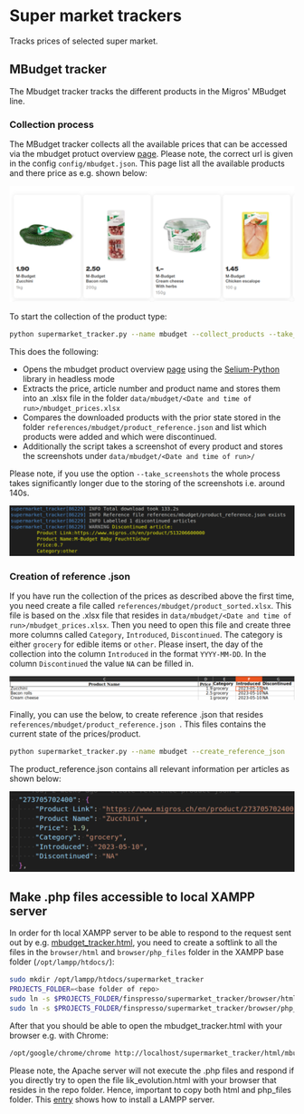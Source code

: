 # Super market trackers

Tracks prices of selected super market.

## MBudget tracker

The Mbudget tracker tracks the different products in the Migros' MBudget line.

### Collection process

The MBudget tracker collects all the available prices that can be accessed via the mbudget protuct overview [page](https://www.migros.ch/en/brand/m-budget). Please note, the correct url is given in the config `config/mbudget.json`. This page list all the available products and there price as e.g. shown below:

![mbudget_base](images/mbudget_base.png)

To start the collection of the product type:

```sh
python supermarket_tracker.py --name mbudget --collect_products --take_screenshots
```

This does the following:

- Opens the mbudget product overview [page](https://www.migros.ch/en/brand/m-budget) using the [Selium-Python](https://selenium-python.readthedocs.io/) library in headless mode
- Extracts the price, article number and product name and stores them into an .xlsx file in the folder `data/mbudget/<Date and time of run>/mbudget_prices.xlsx`
- Compares the downloaded products with the prior state stored in the folder `references/mbudget/product_reference.json` and list which products were added and which were discontinued.
- Additionally the script takes a screenshot of every product and stores the screenshots under `data/mbudget/<Date and time of run>/`

Please note, if you use the option `--take_screenshots` the whole process takes significantly longer due to the storing of the screenshots i.e. around 140s.

![collect](images/collect.png)

### Creation of reference .json

If you have run the collection of the prices as described above the first time, you need create a file called `references/mbudget/product_sorted.xlsx`. This file is based on the .xlsx file that resides in `data/mbudget/<Date and time of run>/mbudget_prices.xlsx`. Then you need to open this file and create three more columns called `Category`, `Introduced`, `Discontinued`. The category is either `grocery` for edible items or `other`. Please insert, the day of the collection into the column `Introduced` in the format `YYYY-MM-DD`. In the column `Discontinued` the value `NA` can be filled in.

![product_sorted](images/product_sorted.png)

Finally, you can use the below, to create reference .json that resides `references/mbudget/product_reference.json `. This files contains the current state of the prices/product.

```sh
python supermarket_tracker.py --name mbudget --create_reference_json
```

The product_reference.json contains all relevant information per articles as shown below:

![product_reference_json](images/product_reference_json.png)

## Make .php files accessible to local XAMPP server

In order for th local XAMPP server to be able to respond to the request sent out by e.g. [mbudget_tracker.html](browser/html/mbudget_tracker.html), you need to create a softlink to all the files in the `browser/html` and `browser/php_files` folder in the XAMPP base folder (`/opt/lampp/htdocs/`):

```sh
sudo mkdir /opt/lampp/htdocs/supermarket_tracker
PROJECTS_FOLDER=<base folder of repo>
sudo ln -s $PROJECTS_FOLDER/finspresso/supermarket_tracker/browser/html /opt/lampp/htdocs/supermarket_tracker/html
sudo ln -s $PROJECTS_FOLDER/finspresso/supermarket_tracker/browser/php_files /opt/lampp/htdocs/supermarket_tracker/php_files
```

After that you should be able to open the mbudget_tracker.html with your browser e.g. with Chrome:

```sh
/opt/google/chrome/chrome http://localhost/supermarket_tracker/html/mbudget_tracker.html
```

Please note, the Apache server will not execute the .php files and respond if you directly try to open the file lik_evolution.html with your browser that resides in the repo folder. Hence, important to copy both html and php_files folder. This [entry](https://github.com/finspresso/finspresso/tree/master/inflation#intall-xampp-server) shows how to install a LAMPP server.
